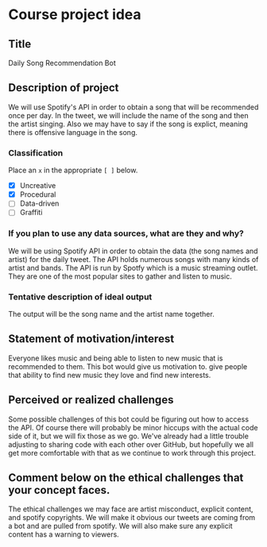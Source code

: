 # Course project idea

## Title

Daily Song Recommendation Bot

## Description of project

We will use Spotify's API in order to obtain a song that will be recommended once per day. In the tweet, we will include the name of the song and then the artist singing. Also we may have to say if the song is explict, meaning there is offensive language in the song.

### Classification

Place an `x` in the appropriate `[ ]` below.

- [x] Uncreative
- [X] Procedural
- [ ] Data-driven
- [ ] Graffiti

### If you plan to use any data sources, what are they and why?

We will be using Spotify API in order to obtain the data (the song names and artist) for the daily tweet. The API holds numerous songs with many kinds of artist and bands. The API is run by Spotfy which is a music streaming outlet. They are one of the most popular sites to gather and listen to music.

### Tentative description of ideal output

The output will be the song name and the artist name together.

## Statement of motivation/interest

Everyone likes music and being able to listen to new music that is recommended to them. This bot would give us motivation to. give people that ability to find new music they love and find new interests.

## Perceived or realized challenges

Some possible challenges of this bot could be figuring out how to access the API. Of course there will probably be minor hiccups with the actual code side of it, but we will fix those as we go. We've already had a little trouble adjusting to sharing code with each other over GitHub, but hopefully we all get more comfortable with that as we continue to work through this project.

## Comment below on the ethical challenges that your concept faces.

The ethical challenges we may face are artist misconduct, explicit content, and spotify copyrights. We will make it obvious our tweets are coming from a bot and are pulled from spotify. We will also make sure any explicit content has a warning to viewers.